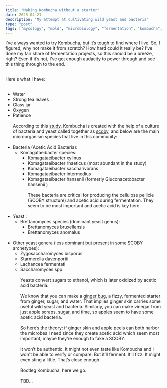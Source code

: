 ```yaml
---
title: "Making Kombucha without a starter"
date: 2025-04-21
description: "My attempt at cultivating wild yeast and bacteria"
type: "post"
tags: ["mycology", "mold", "microbiology", "fermentation", "kombucha", "experiments", "kitchen alchemy", "DIY microbiology", "biochemistry"]
---
```


I’ve always wanted to try Kombucha, but it’s tough to find where I live. So, I figured, why not make it from scratch? How hard could it really be? I've done my fair share of fermentation projects, so this should be a breeze, right? Even if it’s not, I’ve got enough audacity to power through and see this thing through to the end. <br><br>

Here's what I have:<br><br>

- Water
- Strong tea leaves
- Glass jar
- Oxygen
- Patience
<br><br>
According to this [study](https://www.mdpi.com/2076-2607/9/5/1060#:~:text=Kombucha%2C%20an%20acidic%20beverage%20containing%20low%20%28to%20null%29,culture%20of%20bacteria%20and%20yeast%20%28SCOBY%29%20%5B1%2C%202%5D.), Kombucha is created with the help of a culture of bacteria and yeast called together as [scoby](https://en.wikipedia.org/wiki/SCOBY), and below are the main microorganism species that live in this community:
<br><br>
- Bacteria (Acetic Acid Bacteria):
    - Komagataeibacter species:
        - Komagataeibacter xylinus
        - Komagataeibacter rhaeticus (most abundant in the study)
        - Komagataeibacter saccharivorans
        - Komagataeibacter intermedius
        - Komagataeibacter hansenii (formerly Gluconacetobacter hansenii )
<br><br>
        These bacteria are critical for producing the cellulose pellicle (SCOBY structure) and acetic acid during fermentation. They seem to be most important and acetic acid is key here.
<br><br>
- Yeast :
    - Brettanomyces species (dominant yeast genus):
        - Brettanomyces bruxellensis
        - Brettanomyces anomalus
<br><br>
- Other yeast genera (less dominant but present in some SCOBY archetypes):
    - Zygosaccharomyces bisporus
    - Starmerella davenportii
    - Lachancea fermentati
    - Saccharomyces spp.
<br><br>
Yeasts convert sugars to ethanol, which is later oxidized by acetic acid bacteria.
<br><br>
We know that you can make a [ginger bug](https://herbalfusion.co.nz/pages/ginger-bug), a fizzy, fermented starter from ginger, sugar, and water. That implies ginger skin carries some useful wild yeast and bacteria. Similarly, you can make vinegar from just apple scraps, sugar, and time, so apples seem to have some acetic acid bacteria.
<br><br>
So here’s the theory: if ginger skin and apple peels can both harbor the microbes I need since they create acetic acid which seem most important, maybe they’re enough to fake a SCOBY.
<br><br>
It won’t be authentic. It might not even taste like Kombucha and I won't be able to verify or compare. But it’ll ferment. It’ll fizz. It might even sting a little. That’s close enough.
<br><br>
Bootleg Kombucha, here we go.
<br><br>
TBD...
